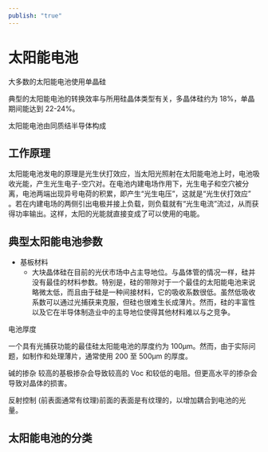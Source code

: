 ```yaml
---
publish: "true"
---
```

# 太阳能电池

大多数的太阳能电池使用单晶硅

典型的太阳能电池的转换效率与所用硅晶体类型有关，多晶体硅约为 18%，单晶期间能达到 22-24%。

太阳能电池由同质结半导体构成

## 工作原理

太阳能电池发电的原理是光生伏打效应，当太阳光照射在太阳能电池上时，电池吸收光能，产生光生电子-空穴对。在电池内建电场作用下，光生电子和空穴被分离，电池两端出现异号电荷的积累，即产生“光生电压”，这就是“光生伏打效应” 。若在内建电场的两侧引出电极并接上负载，则负载就有“光生电流”流过，从而获得功率输出。这样，太阳的光能就直接变成了可以使用的电能。

## 典型太阳能电池参数

- 基板材料
	- 大块晶体硅在目前的光伏市场中占主导地位。与晶体管的情况一样，硅并没有最佳的材料参数。特别是，硅的带隙对于一个最佳的太阳能电池来说略微太低，而且由于硅是一种间接材料，它的吸收系数很低。虽然低吸收系数可以通过光捕获来克服，但硅也很难生长成薄片。然而，硅的丰富性以及它在半导体制造业中的主导地位使得其他材料难以与之竞争。

电池厚度

一个具有光捕获功能的最佳硅太阳能电池的厚度约为 100μm。然而，由于实际问题，如制作和处理薄片，通常使用 200 至 500μm 的厚度。

碱的掺杂
较高的基极掺杂会导致较高的 Voc 和较低的电阻。但更高水平的掺杂会导致对晶体的损害。

反射控制
(前表面通常有纹理)前面的表面是有纹理的，以增加耦合到电池的光量。

## 太阳能电池的分类

